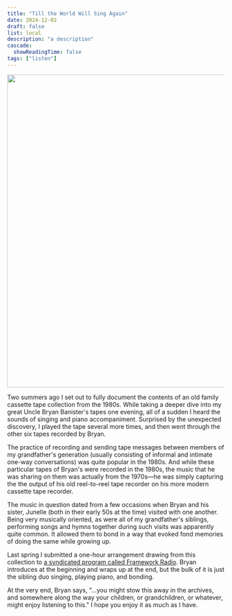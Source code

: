```yaml
---
title: "Till the World Will Sing Again"
date: 2024-12-02
draft: false
list: local
description: "a description"
cascade:
  showReadingTime: false
tags: ["listen"]
---
```


<p><a href="https://frameworkradio.net/2024/02/877-2024-02-18/" title="Framework Radio"><img class="post__image" src="https://imagedelivery.net/W3vkZ88MvMerAgdbS1TPPQ/49938774-ca9d-4ad4-c7d2-b9aa606d7800/public" alt="" width="1366" height="725"></a></p>
<p>Two summers ago I set out to fully document the contents of an old family cassette tape collection from the 1980s. While taking a deeper dive into my great Uncle Bryan Banister's tapes one evening, all of a sudden I heard the sounds of singing and piano accompaniment. Surprised by the unexpected discovery, I played the tape several more times, and then went through the other six tapes recorded by Bryan.</p>
<p>The practice of recording and sending tape messages between members of my grandfather's generation (usually consisting of informal and intimate one-way conversations) was quite popular in the 1980s. And while these particular tapes of Bryan's were recorded in the 1980s, the music that he was sharing on them was actually from the 1970s—he was simply capturing the the output of his old reel-to-reel tape recorder on his more modern cassette tape recorder.</p>
<p>The music in question dated from a few occasions when Bryan and his sister, Junelle (both in their early 50s at the time) visited with one another. Being very musically oriented, as were all of my grandfather's siblings, performing songs and hymns together during such visits was apparently quite common. It allowed them to bond in a way that evoked fond memories of doing the same while growing up.</p>
<p>Last spring I submitted a one-hour arrangement drawing from this collection to <a href="https://frameworkradio.net/2024/02/877-2024-02-18/" title="Framework Radio">a syndicated program called Framework Radio</a>. Bryan introduces at the beginning and wraps up at the end, but the bulk of it is just the sibling duo singing, playing piano, and bonding.</p>
<p>At the very end, Bryan says, "...you might stow this away in the archives, and somewhere along the way your children, or grandchildren, or whatever, might enjoy listening to this." I hope you enjoy it as much as I have.</p>